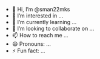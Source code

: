 - 👋 Hi, I’m @sman22mks
- 👀 I’m interested in ...
- 🌱 I’m currently learning ...
- 💞️ I’m looking to collaborate on ...
- 📫 How to reach me ...
- 😄 Pronouns: ...
- ⚡ Fun fact: ...

<!---
sman22mks/sman22mks is a ✨ special ✨ repository because its `README.md` (this file) appears on your GitHub profile.
You can click the Preview link to take a look at your changes.
--->
